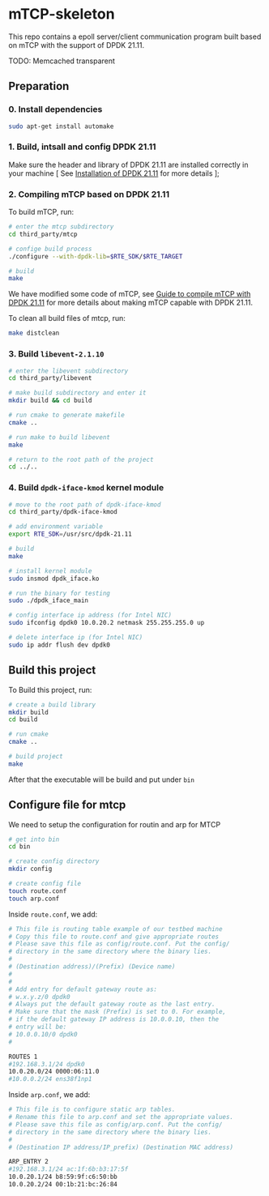 # mTCP-skeleton

This repo contains a epoll server/client communication program built based on mTCP with the support of DPDK 21.11.

TODO: Memcached transparent

## Preparation

### 0. Install dependencies

```bash
sudo apt-get install automake
```

### 1. Build, intsall and config DPDK 21.11 

Make sure the header and library of DPDK 21.11 are installed correctly in your machine [ See <a href="https://zobinhuang.github.io/sec_learning/Tech_System_And_Network/DPDK_1_Installation/">Installation of DPDK 21.11</a> for more details ];

### 2. Compiling mTCP based on DPDK 21.11

To build mTCP, run:

```bash
# enter the mtcp subdirectory
cd third_party/mtcp

# confige build process
./configure --with-dpdk-lib=$RTE_SDK/$RTE_TARGET

# build
make
```

We have modified some code of mTCP, see <a href="https://zobinhuang.github.io/sec_learning/Tech_System_And_Network/DPDK_mTCP_Compiled/index.html">Guide to compile mTCP with DPDK 21.11</a> for more details about making mTCP capable with DPDK 21.11.

To clean all build files of mtcp, run:

```bash
make distclean
```

### 3. Build `libevent-2.1.10`

```bash
# enter the libevent subdirectory
cd third_party/libevent

# make build subdirectory and enter it
mkdir build && cd build

# run cmake to generate makefile
cmake ..

# run make to build libevent
make

# return to the root path of the project
cd ../..
```

### 4. Build `dpdk-iface-kmod` kernel module

```bash
# move to the root path of dpdk-iface-kmod
cd third_party/dpdk-iface-kmod

# add environment variable
export RTE_SDK=/usr/src/dpdk-21.11

# build
make

# install kernel module
sudo insmod dpdk_iface.ko

# run the binary for testing
sudo ./dpdk_iface_main

# config interface ip address (for Intel NIC)
sudo ifconfig dpdk0 10.0.20.2 netmask 255.255.255.0 up

# delete interface ip (for Intel NIC)
sudo ip addr flush dev dpdk0
```

## Build this project

To Build this project, run:

```bash
# create a build library
mkdir build
cd build

# run cmake
cmake ..

# build project
make
```

After that the executable will be build and put under `bin`

## Configure file for mtcp

We need to setup the configuration for routin and arp for MTCP

```bash
# get into bin
cd bin

# create config directory
mkdir config

# create config file
touch route.conf
touch arp.conf
```

Inside `route.conf`, we add:

```bash
# This file is routing table example of our testbed machine
# Copy this file to route.conf and give appropriate routes
# Please save this file as config/route.conf. Put the config/
# directory in the same directory where the binary lies.
#
# (Destination address)/(Prefix) (Device name)
#
#
# Add entry for default gateway route as:
# w.x.y.z/0 dpdk0
# Always put the default gateway route as the last entry.
# Make sure that the mask (Prefix) is set to 0. For example,
# if the default gateway IP address is 10.0.0.10, then the
# entry will be:
# 10.0.0.10/0 dpdk0
#

ROUTES 1
#192.168.3.1/24 dpdk0
10.0.20.0/24 0000:06:11.0
#10.0.0.2/24 ens38f1np1
```

Inside `arp.conf`, we add:

```bash
# This file is to configure static arp tables.
# Rename this file to arp.conf and set the appropriate values.
# Please save this file as config/arp.conf. Put the config/
# directory in the same directory where the binary lies.
#
# (Destination IP address/IP_prefix) (Destination MAC address)

ARP_ENTRY 2
#192.168.3.1/24 ac:1f:6b:b3:17:5f
10.0.20.1/24 b8:59:9f:c6:50:bb
10.0.20.2/24 00:1b:21:bc:26:84
```